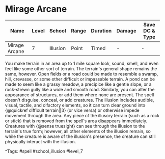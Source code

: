 # Mirage Arcane

| Name | Level | School | Range | Duration | Damage | Save DC & Type |
|------|-------|--------|-------|----------|--------|----------------|
| Mirage Arcane | 7 | Illusion | Point | Timed | - | - |

You make terrain in an area up to 1 mile square look, sound, smell, and even feel like some other sort of terrain. The terrain's general shape remains the same, however. Open fields or a road could be made to resemble a swamp, hill, crevasse, or some other difficult or impassable terrain. A pond can be made to seem like a grassy meadow, a precipice like a gentle slope, or a rock-strewn gully like a wide and smooth road. Similarly, you can alter the appearance of structures, or add them where none are present. The spell doesn't disguise, conceal, or add creatures. The illusion includes audible, visual, tactile, and olfactory elements, so it can turn clear ground into {@quickref difficult terrain||3} (or vice versa) or otherwise impede movement through the area. Any piece of the illusory terrain (such as a rock or stick) that is removed from the spell's area disappears immediately. Creatures with {@sense truesight} can see through the illusion to the terrain's true form; however, all other elements of the illusion remain, so while the creature is aware of the illusion's presence, the creature can still physically interact with the illusion.

^Tags: #spell #school_illusion #level_7